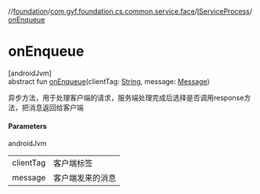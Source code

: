 //[foundation](../../../index.md)/[com.gyf.foundation.cs.common.service.face](../index.md)/[IServiceProcess](index.md)/[onEnqueue](on-enqueue.md)

# onEnqueue

[androidJvm]\
abstract fun [onEnqueue](on-enqueue.md)(clientTag: [String](https://kotlinlang.org/api/core/kotlin-stdlib/kotlin/-string/index.html), message: [Message](https://developer.android.com/reference/kotlin/android/os/Message.html))

异步方法，用于处理客户端的请求，服务端处理完成后选择是否调用response方法，把消息返回给客户端

#### Parameters

androidJvm

| | |
|---|---|
| clientTag | 客户端标签 |
| message | 客户端发来的消息 |